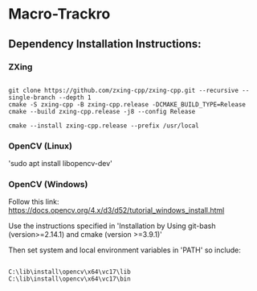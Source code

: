 # Macro-Trackro


## Dependency Installation Instructions:

### ZXing

```

git clone https://github.com/zxing-cpp/zxing-cpp.git --recursive --single-branch --depth 1
cmake -S zxing-cpp -B zxing-cpp.release -DCMAKE_BUILD_TYPE=Release
cmake --build zxing-cpp.release -j8 --config Release

cmake --install zxing-cpp.release --prefix /usr/local

```

### OpenCV (Linux)

'sudo apt install libopencv-dev'

### OpenCV (Windows)

Follow this link: https://docs.opencv.org/4.x/d3/d52/tutorial_windows_install.html

Use the instructions specified in 'Installation by Using git-bash (version>=2.14.1) and cmake (version >=3.9.1)'

Then set system and local environment variables in 'PATH' so include:

```

C:\lib\install\opencv\x64\vc17\lib
C:\lib\install\opencv\x64\vc17\bin

```
